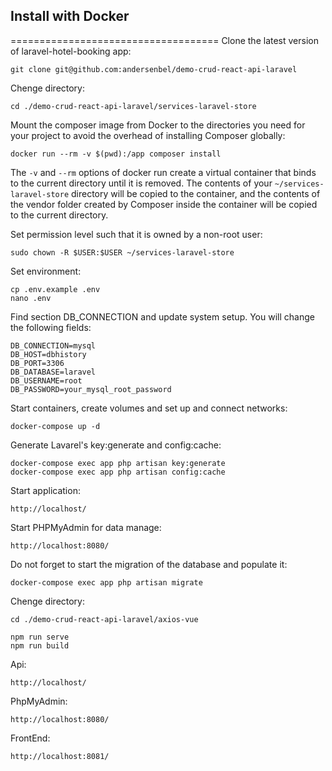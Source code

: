 ## Install with Docker
====================================
Clone the latest version of laravel-hotel-booking app:

    git clone git@github.com:andersenbel/demo-crud-react-api-laravel

Chenge directory:

    cd ./demo-crud-react-api-laravel/services-laravel-store

Mount the composer image from Docker to the directories you need for your project to avoid the overhead of installing Composer globally:

    docker run --rm -v $(pwd):/app composer install

The `-v` and `--rm` options of docker run create a virtual container that binds to the current directory until it is removed. The contents of your `~/services-laravel-store` directory will be copied to the container, and the contents of the vendor folder created by Composer inside the container will be copied to the current directory.


Set permission level such that it is owned by a non-root user:

    sudo chown -R $USER:$USER ~/services-laravel-store

Set environment:

    cp .env.example .env
    nano .env

Find section  DB_CONNECTION and update system setup. You will change the following fields:

    DB_CONNECTION=mysql
    DB_HOST=dbhistory 
    DB_PORT=3306
    DB_DATABASE=laravel
    DB_USERNAME=root
    DB_PASSWORD=your_mysql_root_password

Start containers, create volumes and set up and connect networks:

    docker-compose up -d

Generate Lavarel's key:generate and config:cache:

    docker-compose exec app php artisan key:generate
    docker-compose exec app php artisan config:cache


Start application:

    http://localhost/

Start PHPMyAdmin for data manage:

    http://localhost:8080/

Do not forget to start the migration of the database and populate it:

    docker-compose exec app php artisan migrate


Chenge directory:

    cd ./demo-crud-react-api-laravel/axios-vue

    npm run serve
    npm run build 


Api:

    http://localhost/

PhpMyAdmin:

    http://localhost:8080/

FrontEnd:

    http://localhost:8081/